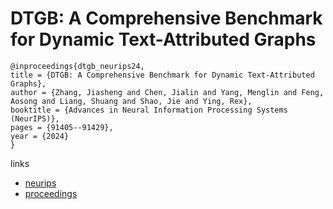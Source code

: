 # DTGB: A Comprehensive Benchmark for Dynamic Text-Attributed Graphs

```
@inproceedings{dtgb_neurips24,
title = {DTGB: A Comprehensive Benchmark for Dynamic Text-Attributed Graphs},
author = {Zhang, Jiasheng and Chen, Jialin and Yang, Menglin and Feng, Aosong and Liang, Shuang and Shao, Jie and Ying, Rex},
booktitle = {Advances in Neural Information Processing Systems (NeurIPS)},
pages = {91405--91429},
year = {2024}
}
```

links
- [neurips](https://nips.cc/Conferences/2024/Schedule?showEvent=97873)
- [proceedings](https://papers.nips.cc//paper_files/paper/2024/hash/a65d054a407f94c34ecfb598fb540a0d-Abstract-Datasets_and_Benchmarks_Track.html)

